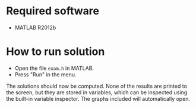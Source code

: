 # Required software

* MATLAB R2012b

# How to run solution

* Open the file `exam.h` in MATLAB.
* Press "Run" in the menu.

The solutions should now be computed. None of the results are printed to the
screen, but they are stored in variables, which can be inspected using the
built-in variable inspector. The graphs included will automatically open.
